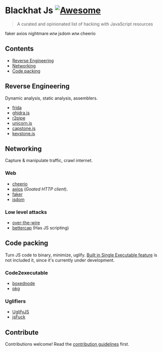 # Blackhat Js [![Awesome](https://awesome.re/badge.svg)](https://awesome.re)

> A curated and opinionated list of hacking with JavaScript resources

faker
axios
nightmare или jsdom или cheerio

## Contents

- [Reverse Engineering](#reverse-engineering)
- [Networking](#networking)
- [Code packing](#code-packing)

## Reverse Engineering

Dynamic analysis, static analysis, assemblers.

- [frida](https://github.com/frida/frida-node)
- [ghidra.js](https://github.com/vaguue/ghidra.js)
- [r2pipe](https://github.com/radareorg/radare2-r2pipe/tree/master/nodejs)
- [unicorn.js](https://github.com/AlexAltea/unicorn.js)
- [capstone.js](https://github.com/AlexAltea/capstone.js)
- [keystone.js](https://github.com/AlexAltea/keystone.js)

## Networking

Capture & manipulate traffic, crawl internet.

### Web

- [cheerio](https://github.com/cheeriojs/cheerio)
- [axios](https://github.com/axios/axios) (*Goated HTTP client*).
- [faker](https://github.com/faker-js/faker)
- [jsdom](https://github.com/jsdom/jsdom)

### Low level attacks
- [over-the-wire](https://github.com/vaguue/over-the-wire)
- [bettercap](https://github.com/jsdom/jsdom) (Has JS scripting)

## Code packing

Turn JS code to binary, minimize, uglify. [Built in Single Executable feature](https://nodejs.org/api/single-executable-applications.html) is not included it, since it's currently under development.

### Code2executable

- [boxednode](https://github.com/mongodb-js/boxednode)
- [pkg](https://github.com/vercel/pkg)

### Uglifiers

- [UglifyJS](https://github.com/mishoo/UglifyJS)
- [jsFuck](https://github.com/aemkei/jsfuck)

## Contribute

Contributions welcome! Read the [contribution guidelines](contributing.md) first.
